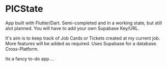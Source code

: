 # PICState

App built with Flutter/Dart. Semi-completed and in a working state, but still alot planned.
You will have to add your own Supabase Key/URL.

It's aim is to keep track of Job Cards or Tickets created at my current job. More features will be added as required.
Uses Supabase for a database. Cross-Platform.






















Its a fancy to-do app....
